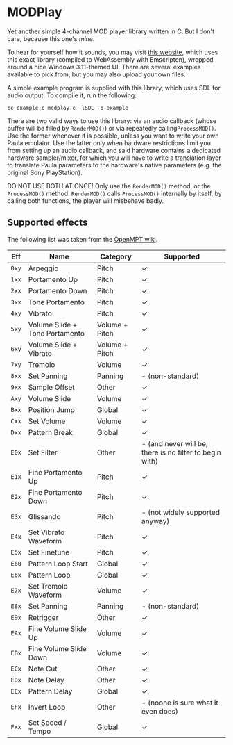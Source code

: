 # MODPlay
Yet another simple 4-channel MOD player library written in C. But I don't care, because this one's _mine_.

To hear for yourself how it sounds, you may visit [this website](https://mod.prochazkaml.eu/), which uses this exact library (compiled to WebAssembly with Emscripten), wrapped around a nice Windows 3.11-themed UI. There are several examples available to pick from, but you may also upload your own files.

A simple example program is supplied with this library, which uses SDL for audio output. To compile it, run the following:

```
cc example.c modplay.c -lSDL -o example
```

There are two valid ways to use this library: via an audio callback (whose buffer will be filled by `RenderMOD()`) or via repeatedly calling`ProcessMOD()`.
Use the former whenever it is possible, unless you want to write your own Paula emulator.
Use the latter only when hardware restrictions limit you from setting up an audio callback,
and said hardware contains a dedicated hardware sampler/mixer, for which you will have to write a translation layer
to translate Paula parameters to the hardware's native parameters (e.g. the original Sony PlayStation).

DO NOT USE BOTH AT ONCE! Only use the `RenderMOD()` method, or the `ProcessMOD()` method.
`RenderMOD()` calls `ProcessMOD()` internally by itself, by calling both functions, the player will misbehave badly.

## Supported effects

The following list was taken from the [OpenMPT wiki](https://wiki.openmpt.org/Manual:_Effect_Reference#MOD_Effect_Commands).

|Eff|Name|Category|Supported|
|-|-|-|-|
|`0xy`|Arpeggio|Pitch|✓|
|`1xx`|Portamento Up|Pitch|✓|
|`2xx`|Portamento Down|Pitch|✓|
|`3xx`|Tone Portamento|Pitch|✓|
|`4xy`|Vibrato|Pitch|✓|
|`5xy`|Volume Slide + Tone Portamento|Volume + Pitch|✓|
|`6xy`|Volume Slide + Vibrato|Volume + Pitch|✓|
|`7xy`|Tremolo|Volume|✓|
|`8xx`|Set Panning|Panning|- (non-standard)|
|`9xx`|Sample Offset|Other|✓|
|`Axy`|Volume Slide|Volume|✓|
|`Bxx`|Position Jump|Global|✓|
|`Cxx`|Set Volume|Volume|✓|
|`Dxx`|Pattern Break|Global|✓|
|`E0x`|Set Filter|Other|- (and never will be, there is no filter to begin with)|
|`E1x`|Fine Portamento Up|Pitch|✓|
|`E2x`|Fine Portamento Down|Pitch|✓|
|`E3x`|Glissando|Pitch|- (not widely supported anyway)|
|`E4x`|Set Vibrato Waveform|Pitch|✓|
|`E5x`|Set Finetune|Pitch|✓|
|`E60`|Pattern Loop Start|Global|✓|
|`E6x`|Pattern Loop|Global|✓|
|`E7x`|Set Tremolo Waveform|Volume|✓|
|`E8x`|Set Panning|Panning|- (non-standard)|
|`E9x`|Retrigger|Other|✓|
|`EAx`|Fine Volume Slide Up|Volume|✓|
|`EBx`|Fine Volume Slide Down|Volume|✓|
|`ECx`|Note Cut|Other|✓|
|`EDx`|Note Delay|Other|✓|
|`EEx`|Pattern Delay|Global|✓|
|`EFx`|Invert Loop|Other|- (noone is sure what it even does)|
|`Fxx`|Set Speed / Tempo|Global|✓|
